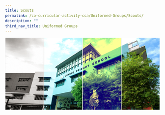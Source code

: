 ```yaml
---
title: Scouts
permalink: /co-curricular-activity-cca/Uniformed-Groups/Scouts/
description: ""
third_nav_title: Uniformed Groups
---
```

![](/images/Banner.png)